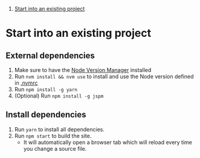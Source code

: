 1. [Start into an existing project](#start-into-an-existing-project)


# Start into an existing project

## External dependencies
1. Make sure to have the [Node Version Manager](https://github.com/creationix/nvm) installed
2. Run `nvm install && nvm use` to install and use the Node version defined in [.nvmrc](../.nvmrc)
3. Run `npm install -g yarn`
4. (Optional) Run `npm install -g jspm`

## Install dependencies
1. Run `yarn` to install all dependencies.
1. Run `npm start` to build the site.
    * It will automatically open a browser tab which will reload every time you change a source file.
